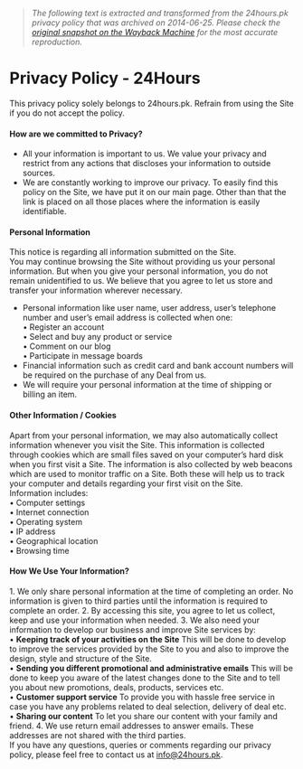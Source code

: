> *The following text is extracted and transformed from the 24hours.pk privacy policy that was archived on 2014-06-25. Please check the [original snapshot on the Wayback Machine](https://web.archive.org/web/20140625081525id_/http%3A//24hours.pk/privacy-policy) for the most accurate reproduction.*

# Privacy Policy - 24Hours

This privacy policy solely belongs to 24hours.pk. Refrain from using the Site if you do not accept the policy.

#### How are we committed to Privacy?

  * All your information is important to us. We value your privacy and restrict from any actions that discloses your information to outside sources.
  * We are constantly working to improve our privacy. To easily find this policy on the Site, we have put it on our main page. Other than that the link is placed on all those places where the information is easily identifiable.



#### Personal Information

This notice is regarding all information submitted on the Site.  
You may continue browsing the Site without providing us your personal information. But when you give your personal information, you do not remain unidentified to us. We believe that you agree to let us store and transfer your information wherever necessary.

  * Personal information like user name, user address, user’s telephone number and user’s email address is collected when one:  
• Register an account  
• Select and buy any product or service  
• Comment on our blog  
• Participate in message boards 
  * Financial information such as credit card and bank account numbers will be required on the purchase of any Deal from us.
  * We will require your personal information at the time of shipping or billing an item.

  


#### Other Information / Cookies

Apart from your personal information, we may also automatically collect information whenever you visit the Site. This information is collected through cookies which are small files saved on your computer’s hard disk when you first visit a Site. The information is also collected by web beacons which are used to monitor traffic on a Site. Both these will help us to track your computer and details regarding your first visit on the Site.  
Information includes:  
• Computer settings  
• Internet connection  
• Operating system  
• IP address  
• Geographical location  
• Browsing time 

#### How We Use Your Information?

1\. We only share personal information at the time of completing an order. No information is given to third parties until the information is required to complete an order. 2\. By accessing this site, you agree to let us collect, keep and use your information when needed. 3\. We also need your information to develop our business and improve Site services by:  
• **Keeping track of your activities on the Site** This will be done to develop to improve the services provided by the Site to you and also to improve the design, style and structure of the Site.  
• **Sending you different promotional and administrative emails** This will be done to keep you aware of the latest changes done to the Site and to tell you about new promotions, deals, products, services etc.  
• **Customer support service** To provide you with hassle free service in case you have any problems related to deal selection, delivery of deal etc.  
• **Sharing our content** To let you share our content with your family and friend. 4\. We use return email addresses to answer emails. These addresses are not shared with the third parties.  
If you have any questions, queries or comments regarding our privacy policy, please feel free to contact us at [info@24hours.pk](mailto:info@24hours.pk). 
